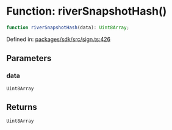 # Function: riverSnapshotHash()

```ts
function riverSnapshotHash(data): Uint8Array;
```

Defined in: [packages/sdk/src/sign.ts:426](https://github.com/towns-protocol/towns/blob/0db1fd0ac7258e8db8cedfb6183e8eade8284fa1/packages/sdk/src/sign.ts#L426)

## Parameters

### data

`Uint8Array`

## Returns

`Uint8Array`
